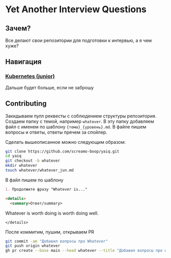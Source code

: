 # Yet Another Interview Questions

## Зачем?

Все делают свои репозитории для подготовки к интервью, а я чем хуже?

## Навигация

### [Kubernetes (junior)](/k8s/k8s_jun.md)

Дальше будет больше, если не заброшу

## Contributing

Закидываем пулл реквесты с соблюдением структуры репозитория. Создаем папку с темой, например `whatever`. В эту папку добавляем файл с именем по шаблону `{тема}_{уровень}.md`. В файле пишем вопросы и ответы, ответы прячем за спойлер.

Сделать вышеописанное можно следующим образом:

```bash
git clone https://github.com/screamo-boop/yaiq.git
cd yaiq
git checkout -b whatever
mkdir whatever
touch whatever/whatever_jun.md
```

В файл пишем по шаблону

```markdown
1. Продолжите фразу "Whatever is..."

<details>
  <summary>Ответ/summary>

  ```
  Whatever is worth doing is worth doing well.
  ```
</details>

```

После коммитим, пушим, открываем PR

```bash
git commit -am "Добавил вопросы про Whatever"
git push origin whatever
gh pr create --base main --head whatever --title "Добавил вопросы про whatever" --body "Добавил несколько вопросов про whatever уровня junior"
```
